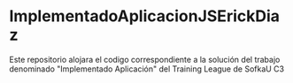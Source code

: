 # ImplementadoAplicacionJSErickDiaz
Este repositorio alojara el codigo correspondiente a la solución del trabajo denominado "Implementado Aplicación" del Training League de SofkaU C3
